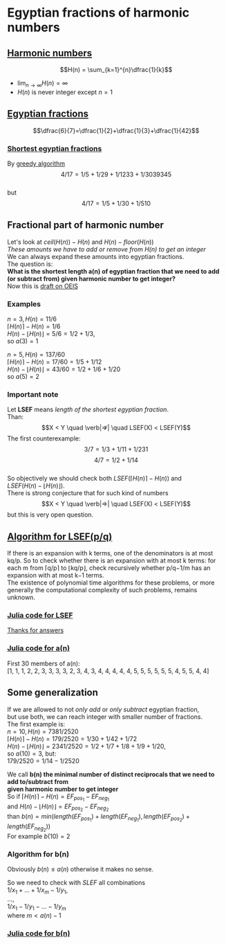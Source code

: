 # Egyptian fractions of harmonic numbers
## [Harmonic numbers](https://en.wikipedia.org/wiki/Harmonic_number)   
$$H(n) = \sum_{k=1}^{n}\dfrac{1}{k}$$  
- $\lim_{n \to \infty} H(n) = \infty$
- $H(n)$ is never integer except $n = 1$ 
## [Egyptian fractions](https://en.wikipedia.org/wiki/Egyptian_fraction)
$$\dfrac{6}{7}=\dfrac{1}{2}+\dfrac{1}{3}+\dfrac{1}{42}$$
###  [Shortest egyptian fractions](https://r-knott.surrey.ac.uk/Fractions/egyptian.html#section6.1) 
By [greedy algorithm](https://r-knott.surrey.ac.uk/Fractions/egyptian.html#section5) 
$$4/17 = 1/5 + 1/29 + 1/1233 + 1/3039345$$  
but  
$$4/17 = 1/5 + 1/30 + 1/510$$
## Fractional part of harmonic number
Let's look at $ceil(H(n))-H(n)$ and  $H(n)-floor(H(n))$  
*These amounts we have to add or remove from H(n) to get an integer*  
We can always expand these amounts into egyptian fractions.  
The question is:  
**What is the shortest length a(n) of egyptian fraction that we need to add (or subtract from) given harmonic number to get integer?**  
Now this is [draft on OEIS](https://oeis.org/draft/A363937)  
### Examples
$n=3, H(n)=11/6$  
$\lceil H(n)\rceil-H(n)=1/6$  
$H(n)-\lfloor H(n)\rfloor=5/6=1/2+1/3$,  
so $a(3)=1$  

$n=5, H(n)=137/60$  
$\lceil H(n)\rceil-H(n) = 17/60 = 1/5 + 1/12$  
$H(n)-\lfloor H(n)\rfloor = 43/60 = 1/2 + 1/6 + 1/20$  
so $a(5)=2$  
### Important note
Let **LSEF** means *length of the shortest egyptian fraction*.  
Than:  
$$X < Y \quad \verb|⇏| \quad LSEF(X) < LSEF(Y)$$
The first counterexample:  
$$3/7 = 1/3 + 1/11 + 1/231$$ 
$$4/7 = 1/2 + 1/14$$  
So objectively we should check both $LSEF(\lceil H(n)\rceil-H(n))$ and   
$LSEF(H(n)-\lfloor H(n)\rfloor)$.  
There is strong conjecture that for such kind of numbers  
$$X < Y \quad \verb|⇒| \quad LSEF(X) < LSEF(Y)$$
but this is very open question.  
## [Algorithm for LSEF(p/q)](https://mathoverflow.net/questions/308385/what-is-the-shortest-length-of-an-egyptian-fraction-expansion-for-a-given-p-q)
If there is an expansion with k terms, one of the denominators is at most kq/p. 
So to check whether there is an expansion with at most k terms: for each m from ⌈q/p⌉ to ⌊kq/p⌋, check recursively whether p/q−1/m has an expansion with at most k−1 terms.  
The existence of polynomial time algorithms for these problems, or more generally the computational complexity of such problems, remains unknown.
### [Julia code for LSEF](https://github.com/lesobrod/egyptian-fractions/blob/main/FindLSEF.jl)
[Thanks for answers](https://discourse.julialang.org/t/fast-recursion-with-big-rationals/101023)

### [Julia code for a(n)](https://github.com/lesobrod/egyptian-fractions/blob/main/HLSEF.jl)
First 30 members of a(n):  
[1, 1, 1, 2, 2, 3, 3, 3, 3, 2, 3, 4, 3, 4, 
 4, 4, 4, 4, 5, 5, 5, 5, 5, 5, 4, 5, 5, 4, 4]
 
## Some generalization
If we are allowed to not *only add* or *only subtract* egyptian fraction,  
but use both, we can reach integer with smaller number of fractions.  
The first example is:  
$n=10, H(n)=7381/2520$  
$\lceil H(n)\rceil-H(n) = 179/2520 = 1/30 + 1/42 + 1/72$  
$H(n)-\lfloor H(n)\rfloor = 2341/2520 = 1/2 + 1/7 + 1/8 + 1/9 + 1/20$,  
so $a(10)=3$, but:  
$179/2520 = 1/14 - 1/2520$  

We call **b(n) the minimal number of distinct reciprocals that we need to add to/subtract from  
given harmonic number to get integer**  
So if $\lceil H(n)\rceil-H(n) = EF_{pos_1} - EF_{neg_1}$  
and $H(n)-\lfloor H(n)\rfloor = EF_{pos_2} - EF_{neg_2}$  
than $b(n) = min(length(EF_{pos_1})+length(EF_{neg_1}), length(EF_{pos_2})+length(EF_{neg_2}))$  
For example $b(10) = 2$  
### Algorithm for b(n)
Obviously $b(n) \leq a(n)$ otherwise it makes no sense.  

So we need to check with $SLEF$ all combinations  
$1/x_1+...+1/x_m -1/y_1,$  
$...,$  
$1/x_1-1/y_1-...-1/y_m$  
where $m < a(n) - 1$  
### [Julia code for b(n)]()


